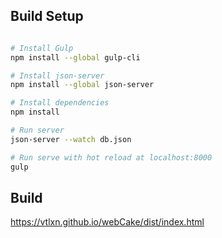 ## Build Setup

``` bash

# Install Gulp  
npm install --global gulp-cli

# Install json-server
npm install --global json-server

# Install dependencies
npm install

# Run server
json-server --watch db.json

# Run serve with hot reload at localhost:8000
gulp

```

## Build
https://vtlxn.github.io/webCake/dist/index.html